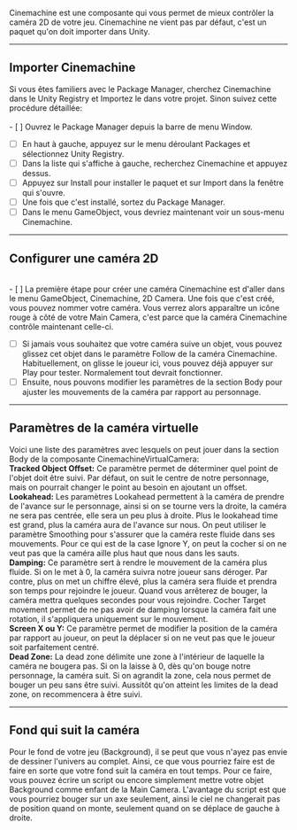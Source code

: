 

Cinemachine est une composante qui vous permet de mieux contrôler la caméra 2D de votre jeu. Cinemachine ne vient pas par défaut, c'est un paquet qu'on doit importer dans Unity.   


***  

## Importer Cinemachine
Si vous êtes familiers avec le Package Manager, cherchez Cinemachine dans le Unity Registry et Importez le dans votre projet. Sinon suivez cette procédure détaillée:   
<br>- [ ] Ouvrez le Package Manager depuis la barre de menu Window.
- [ ] En haut à gauche, appuyez sur le menu déroulant Packages et sélectionnez Unity Registry.
- [ ] Dans la liste qui s'affiche à gauche, recherchez Cinemachine et appuyez dessus.
- [ ] Appuyez sur Install pour installer le paquet et sur Import dans la fenêtre qui s'ouvre.
- [ ] Une fois que c'est installé, sortez du Package Manager.
- [ ] Dans le menu GameObject, vous devriez maintenant voir un sous-menu Cinemachine.

***  

## Configurer une caméra 2D
<br>- [ ] La première étape pour créer une caméra Cinemachine est d'aller dans le menu GameObject, Cinemachine, 2D Camera. Une fois que c'est créé, vous pouvez nommer votre caméra. Vous verrez alors apparaître un icône rouge à côté de votre Main Camera, c'est parce que la caméra Cinemachine contrôle maintenant celle-ci.
- [ ] Si jamais vous souhaitez que votre caméra suive un objet, vous pouvez glissez cet objet dans le paramètre Follow de la caméra Cinemachine. Habituellement, on glisse le joueur ici, vous pouvez déjà appuyer sur Play pour tester. Normalement tout devrait fonctionner.
- [ ] Ensuite, nous pouvons modifier les paramètres de la section Body pour ajuster les mouvements de la caméra par rapport au personnage.

***  

## Paramètres de la caméra virtuelle
Voici une liste des paramètres avec lesquels on peut jouer dans la section Body de la composante CinemachineVirtualCamera:   
<b>Tracked Object Offset:</b> Ce paramètre permet de déterminer quel point de l'objet doit être suivi. Par défaut, on suit le centre de notre personnage, mais on pourrait changer le point au besoin en ajoutant un offset.   
<b>Lookahead:</b> Les paramètres Lookahead permettent à la caméra de prendre de l'avance sur le personnage, ainsi si on se tourne vers la droite, la caméra ne sera pas centrée, elle sera un peu plus à droite. Plus le lookahead time est grand, plus la caméra aura de l'avance sur nous. On peut utiliser le paramètre Smoothing pour s'assurer que la caméra reste fluide dans ses mouvements. Pour ce qui est de la case Ignore Y, on peut la cocher si on ne veut pas que la caméra aille plus haut que nous dans les sauts.   
<b>Damping:</b> Ce paramètre sert à rendre le mouvement de la caméra plus fluide. Si on le met à 0, la caméra suivra notre joueur sans déroger. Par contre, plus on met un chiffre élevé, plus la caméra sera fluide et prendra son temps pour rejoindre le joueur. Quand vous arrêterez de bouger, la caméra mettra quelques secondes pour vous rejoindre. Cocher Target movement permet de ne pas avoir de damping lorsque la caméra fait une rotation, il s'appliquera uniquement sur le mouvement.   
<b>Screen X ou Y:</b> Ce paramètre permet de modifier la position de la caméra par rapport au joueur, on peut la déplacer si on ne veut pas que le joueur soit parfaitement centré.   
<b>Dead Zone:</b> La dead zone délimite une zone à l'intérieur de laquelle la caméra ne bougera pas. Si on la laisse à 0, dès qu'on bouge notre personnage, la caméra suit. Si on agrandit la zone, cela nous permet de bouger un peu sans être suivi. Aussitôt qu'on atteint les limites de la dead zone, on recommencera à être suivi.   

***  

## Fond qui suit la caméra
Pour le fond de votre jeu (Background), il se peut que vous n'ayez pas envie de dessiner l'univers au complet. Ainsi, ce que vous pourriez faire est de faire en sorte que votre fond suit la caméra en tout temps. Pour ce faire, vous pouvez écrire un script ou encore simplement mettre votre objet Background comme enfant de la Main Camera. L'avantage du script est que vous pourriez bouger sur un axe seulement, ainsi le ciel ne changerait pas de position quand on monte, seulement quand on se déplace de gauche à droite.   
